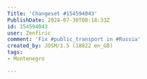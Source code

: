 ```yaml
---
Title: 'Changeset #154594043'
PublishDate: 2024-07-30T08:18:33Z
id: 154594043
user: Zenfiric
comment: 'Fix #public_transport in #Russia'
created_by: JOSM/1.5 (18822 en_GB)
tags:
- Montenegro

---
```

